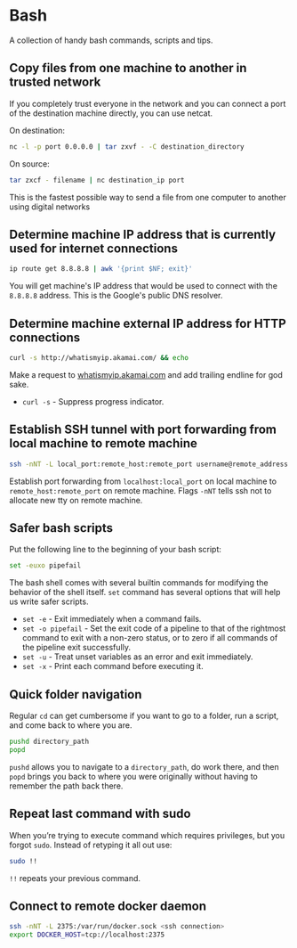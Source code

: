 # Bash

A collection of handy bash commands, scripts and tips.



## Copy files from one machine to another in trusted network

If you completely trust everyone in the network and you can connect a port of the destination machine directly, you can use netcat.

On destination:
```sh
nc -l -p port 0.0.0.0 | tar zxvf - -C destination_directory
```

On source:
```sh
tar zxcf - filename | nc destination_ip port
```

This is the fastest possible way to send a file from one computer to another using digital networks



## Determine machine IP address that is currently used for internet connections

```sh
ip route get 8.8.8.8 | awk '{print $NF; exit}'
```

You will get machine's IP address that would be used to connect with the `8.8.8.8` address.
This is the Google's public DNS resolver.



## Determine machine external IP address for HTTP connections

```sh
curl -s http://whatismyip.akamai.com/ && echo
```

Make a request to [whatismyip.akamai.com](http://whatismyip.akamai.com/) and add trailing endline for god sake.
- `curl -s` - Suppress progress indicator.



## Establish SSH tunnel with port forwarding from local machine to remote machine

```sh
ssh -nNT -L local_port:remote_host:remote_port username@remote_address
```

Establish port forwarding from `localhost:local_port` on local machine to `remote_host:remote_port` on remote machine. Flags `-nNT` tells ssh not to allocate new tty on remote machine.



## Safer bash scripts

Put the following line to the beginning of your bash script:

```sh
set -euxo pipefail
```

The bash shell comes with several builtin commands for modifying the behavior of the shell itself. `set` command has several options that will help us write safer scripts.

- `set -e` - Exit immediately when a command fails.
- `set -o pipefail` - Set the exit code of a pipeline to that of the rightmost command to exit with a non-zero status, or to zero if all commands of the pipeline exit successfully.
- `set -u` - Treat unset variables as an error and exit immediately.
- `set -x` - Print each command before executing it.



## Quick folder navigation

Regular `cd` can get cumbersome if you want to go to a folder, run a script, and come back to where you are.

```sh
pushd directory_path
popd
```

`pushd` allows you to navigate to a `directory_path`, do work there, and then `popd` brings you back to where you were originally without having to remember the path back there.



## Repeat last command with sudo

When you’re trying to execute command which requires privileges, but you forgot `sudo`. Instead of retyping it all out use:
```sh
sudo !!
```

`!!` repeats your previous command.



## Connect to remote docker daemon

```sh
ssh -nNT -L 2375:/var/run/docker.sock <ssh connection>
export DOCKER_HOST=tcp://localhost:2375
```
